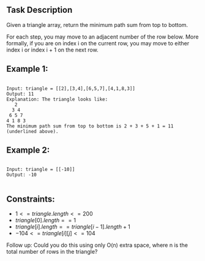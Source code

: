 ## Task Description

Given a triangle array, return the minimum path sum from top to bottom.

For each step, you may move to an adjacent number of the row below. More formally, if you are on index i on the current row, you may move to either index i or index i + 1 on the next row.

 

## Example 1:
```

Input: triangle = [[2],[3,4],[6,5,7],[4,1,8,3]]
Output: 11
Explanation: The triangle looks like:
   2
  3 4
 6 5 7
4 1 8 3
The minimum path sum from top to bottom is 2 + 3 + 5 + 1 = 11 (underlined above).
```
## Example 2:
```

Input: triangle = [[-10]]
Output: -10
 

```
## Constraints:
- $1 <= triangle.length <= 200$  
- $triangle[0].length == 1$  
- $triangle[i].length == triangle[i - 1].length + 1$  
- $-104 <= triangle[i][j] <= 104$  

Follow up: Could you do this using only O(n) extra space, where n is the total number of rows in the triangle? 
